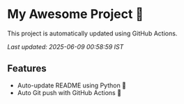 # My Awesome Project 🚀

This project is automatically updated using GitHub Actions.

_Last updated: 2025-06-09 00:58:59 IST_

## Features
- Auto-update README using Python 🐍
- Auto Git push with GitHub Actions 🤖
